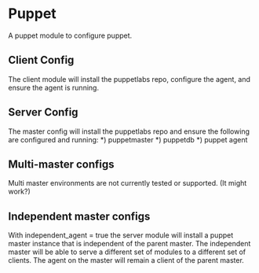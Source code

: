 Puppet
======

A puppet module to configure puppet.

Client Config
-------------

The client module will install the puppetlabs repo, configure the agent,
and ensure the agent is running.

Server Config
-------------

The master config will install the puppetlabs repo and ensure the following are configured and running:
*) puppetmaster
*) puppetdb
*) puppet agent

Multi-master configs
--------------------

Multi master environments are not currently tested or supported.  (It might work?)

Independent master configs
--------------------------

With independent_agent = true the server module will install a puppet master instance
that is independent of the parent master.  The independent master will be able to serve
a different set of modules to a different set of clients.  The agent on the master will
remain a client of the parent master.